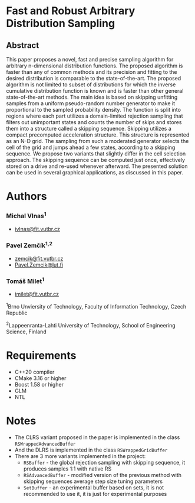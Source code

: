 # Fast and Robust Arbitrary Distribution Sampling

## Abstract
This paper proposes a novel, fast and precise sampling algorithm for arbitrary n-dimensional distribution functions. The proposed algorithm is faster than any of common methods and its precision and fitting to the desired distribution is comparable to the state-of-the-art. The proposed algorithm is not limited to subset of distributions for which the inverse cumulative distribution function is known and is faster than other general state-of-the-art methods. The main idea is based on skipping unfitting samples from a uniform pseudo-random number generator to make it proportional to the sampled probability density.
The function is split into regions where each part utilizes a domain-limited rejection sampling that filters out unimportant states and counts the number of skips and stores them into a structure called a skipping sequence. Skipping utilizes a compact precomputed acceleration structure. This structure is represented as an N-D grid. The sampling from such a moderated generator selects the cell of the grid and jumps ahead a few states, according to a skipping sequence. We propose two variants that slightly differ in the cell selection approach. The skipping sequence can be computed just once, effectively stored on a drive and re-used whenever afterward. 
The presented solution can be used in several graphical applications, as discussed in this paper.

# Authors
### Michal Vlnas<sup>1</sup>
* ivlnas@fit.vutbr.cz

### Pavel Zemčík<sup>1,2</sup>
* zemcik@fit.vutbr.cz
* Pavel.Zemcik@lut.fi

### Tomáš Milet<sup>1</sup>
* imilet@fit.vutbr.cz

<sup>1</sup>Brno Unviersity of Technology,
Faculty of Information Technology, Czech Republic

<sup>2</sup>Lappeenranta-Lahti University of Technology, School of Engineering Science, Finland

# Requirements
* C++20 compiler
* CMake 3.16 or higher
* Boost 1.58 or higher
* GLM
* NTL

# Notes
* The CLRS variant proposed in the paper is implemented in the class `RSWrappedAdvancedBuffer`
* And the DLRS is implemented in the class `RSWrappedGridBuffer`
* There are 3 more variants implemented in the project:
  * `RSBuffer` - the global rejection sampling with skipping sequence, it produces samples 1:1 with native RS
  * `RSAdvancedBuffer` - modified version of the previous method with skipping sequences average step size tuning parameters
  * `SetBuffer` - an experimental buffer based on sets, it is not recommended to use it, it is just for experimental purposes

